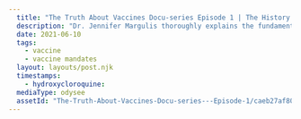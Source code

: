 ```yaml
---
  title: "The Truth About Vaccines Docu-series Episode 1 | The History of Vaccines, Smallpox, Vaccine Safety & the Current CDC Schedule"
  description: "Dr. Jennifer Margulis thoroughly explains the fundamental concept of “informed consent” and shares some “insider secrets” of the CDC. Robert F. Kennedy Jr at shares the real reasons why vaccine manufacturers have no liability and describes the “precautionary principle”. Hear from an attorney who litigates vaccine cases in the “Vaccine Court”. Get a “behind the scenes” look at a “vaccine legislation” meeting with a Congressman in the Rayburn House Building in Washington D.C. Hear the personal story of Davida and Nico LaHood (District Attorney for Bexar County, TX) as they describe the differences in their four children Mike Adams (“the Health Ranger”) articulates the “risk benefit” analysis that is required for vaccines and elaborates on the similarities and differences between “vaccinations” and “immunizations.” Dr. Suzanne Humphries, M.D. describes the smallpox epidemics in Victorian England and assesses the impact of the smallpox vaccine on these outbreaks. Pathologist and HPV expert, Dr. Sin Hang Lee M.D., discuss editorial censorship of his articles about HPV DNA being found in the HPV vaccines. Dr. Jack Wolfson, D.O. describes his appearance on NBC Television discussing the measles outbreak at Disneyland a couple of years ago. Dr. Joseph Mercola, D.O. describes how he regrets failing to do his homework prior to vaccinating his patients."
  date: 2021-06-10
  tags:
    - vaccine
    - vaccine mandates
  layout: layouts/post.njk
  timestamps:
    - hydroxycloroquine:
  mediaType: odysee
  assetId: "The-Truth-About-Vaccines-Docu-series---Episode-1/caeb27af802563e53af874b81269342ff83198ad"
---
```

